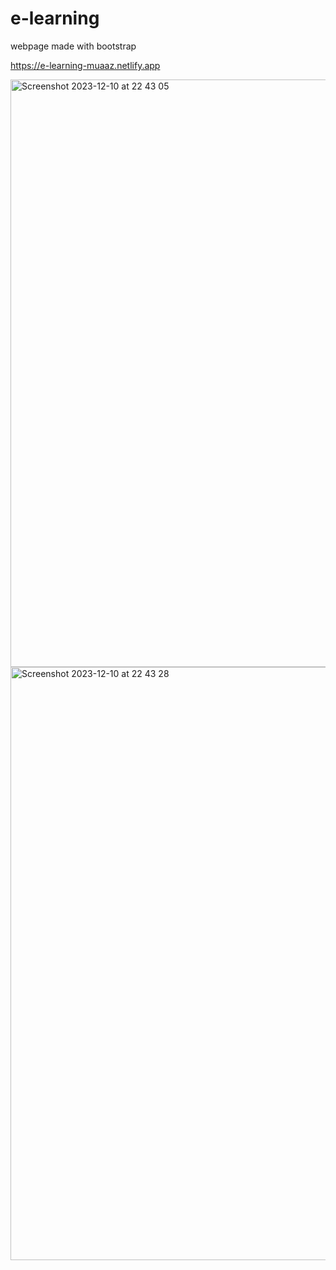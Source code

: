 # e-learning

webpage made with bootstrap

https://e-learning-muaaz.netlify.app

<img width="940" alt="Screenshot 2023-12-10 at 22 43 05" src="https://github.com/github-muaaz/e-learning/assets/152799823/977abcdc-646e-4ddb-8d94-aca61b8d3248">
<img width="949" alt="Screenshot 2023-12-10 at 22 43 28" src="https://github.com/github-muaaz/e-learning/assets/152799823/b7528234-5ff3-4484-8dac-e183bcca77d9">
